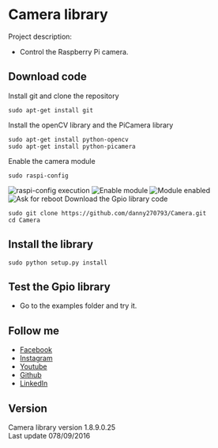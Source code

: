 # Camera library

Project description:

 * Control the Raspberry Pi camera.


## Download code
Install git and clone the repository
```
sudo apt-get install git
```
Install the openCV library and the PiCamera library
```
sudo apt-get install python-opencv
sudo apt-get install python-picamera
```
Enable the camera module
```
sudo raspi-config
```
![raspi-config execution](https://github.com/danny270793/Camera/blob/master/images/raspiconfig.png)
![Enable module](https://github.com/danny270793/Camera/blob/master/images/enable.png)
![Module enabled](https://github.com/danny270793/Camera/blob/master/images/enabled.png)
![Ask for reboot](https://github.com/danny270793/Camera/blob/master/images/reboot.png)
Download the Gpio library code
```
sudo git clone https://github.com/danny270793/Camera.git
cd Camera
```

## Install the library
```
sudo python setup.py install
```

## Test the Gpio library
* Go to the examples folder and try it.

## Follow me
* [Facebook](https://www.facebook.com/danny.vaca.9655)
* [Instagram](https://www.instagram.com/danny27071993/)
* [Youtube](https://www.youtube.com/channel/UC5MAQWU2s2VESTXaUo-ysgg)
* [Github](https://www.github.com/danny270793/)
* [LinkedIn](https://www.linkedin.com/in/danny270793)

## Version
Camera library version 1.8.9.0.25<br> 
Last update 078/09/2016